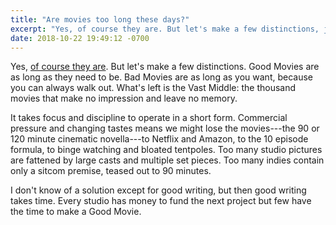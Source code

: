 ```yaml
---
title: "Are movies too long these days?"
excerpt: "Yes, of course they are. But let's make a few distinctions, just the same."
date: 2018-10-22 19:49:12 -0700
---
```


Yes, [of course they are](https://www.indiewire.com/2018/10/should-movies-be-shorter-1202014312/). But let's make a few distinctions. Good Movies are as long as they need to be. Bad Movies are as long as you want, because you can always walk out. What's left is the Vast Middle: the thousand movies that make no impression and leave no memory.

It takes focus and discipline to operate in a short form. Commercial pressure and changing tastes means we might lose the movies---the 90 or 120 minute cinematic novella---to Netflix and Amazon, to the 10 episode formula, to binge watching and bloated tentpoles. Too many studio pictures are fattened by large casts and multiple set pieces. Too many indies contain only a sitcom premise, teased out to 90 minutes.

I don't know of a solution except for good writing, but then good writing takes time. Every studio has money to fund the next project but few have the time to make a Good Movie.

